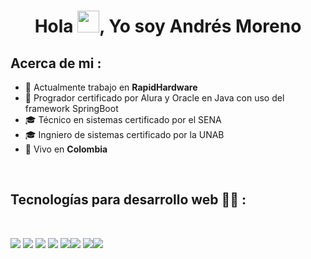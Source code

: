 <h1 align="center">Hola <img src="https://media.giphy.com/media/hvRJCLFzcasrR4ia7z/giphy.gif" width="35">, Yo soy Andrés Moreno</h1>

## Acerca de mi :

- 🏢 Actualmente trabajo en **RapidHardware**
- 🏢 Progrador certificado por Alura y Oracle en Java con uso del framework SpringBoot
- 🎓 Técnico en sistemas certificado por el SENA
- 🎓 Ingniero de sistemas certificado por la UNAB
- 🏡 Vivo en **Colombia**

<br>

## Tecnologías para desarrollo web 🧑‍💻 :

<br>

<img src="https://img.icons8.com/color/48/000000/html-5--v1.png"/> <img src="https://img.icons8.com/color/48/000000/css3.png"/> <img src="https://img.icons8.com/color/48/000000/javascript--v1.png"/> <img src="https://img.icons8.com/office/48/000000/react.png"/> <img src="https://img.icons8.com/color/48/000000/java-coffee-cup-logo--v1.png"/><img src="https://img.icons8.com/color/48/000000/mysql-logo.png"/> <img src="https://img.icons8.com/color/48/spring-logo.png"/><img src="https://img.icons8.com/fluency/48/000000/wordpress.png"/>

<br>
